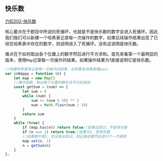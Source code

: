 ## 快乐数

[力扣202-快乐数](https://leetcode.cn/problems/happy-number/)

核心要点在于题目中所说的死循环，也就是不是快乐数的数字会进入死循环。因此我们我们可以新建一个哈希表记录每一次操作的数字，如果后续操作结果出现了已经在哈希表中存在的数字，则说明进入了死循环。没有这说明是快乐数。

难点在于如何取出各个位置上的数字然后进行平方求和。首先来看第一个最明显的版本，使用`Map`记录每一次操作的结果，如果操作结果为1直接说明它是快乐数。

```javascript
//构建哈希表来记录每一次操作的结果，出现重复结果直接pass
var isHappy = function (n) {
    let map = new Map()
    //操作函数，取出每个位置的数并且平方后相加
    const getSum = (num) => {
        let sum = 0
        while (num) {
            sum += (num % 10) ** 2
            num = Math.floor(num / 10)
        }
        return sum
    }
    while (true) {
        if (map.has(n)) return false//结果出现过，不是快乐数
        if (n === 1) return true//结果为1，是快乐数
        //结果既不是1，也没有出现过。则记录结果然后进行下一次调用
        map.set(n, 1)
        n = getSum(n)
    }
};
```

